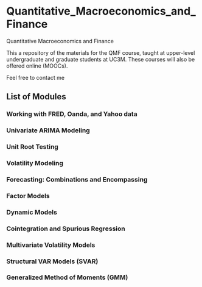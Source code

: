 # Quantitative_Macroeconomics_and_Finance
Quantitative Macroeconomics and Finance

This a repository of the materials for the QMF course, taught at upper-level undergraduate and graduate students at UC3M.
These courses will also be offered online (MOOCs).

Feel free to contact me 

## List of Modules
### Working with FRED, Oanda, and Yahoo data
### Univariate ARIMA Modeling
### Unit Root Testing
### Volatility Modeling
### Forecasting: Combinations and Encompassing
### Factor Models
### Dynamic Models
### Cointegration and Spurious Regression
### Multivariate Volatility Models
### Structural VAR Models (SVAR)
### Generalized Method of Moments (GMM)
